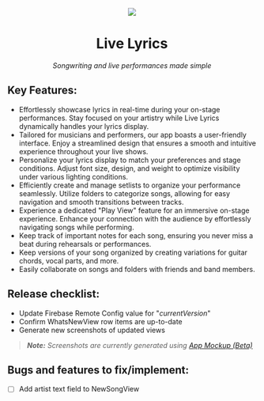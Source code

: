 <div align="center">

<img src="images/header.png"></img>

# Live Lyrics
*Songwriting and live performances made simple*

</div>

## Key Features:
- Effortlessly showcase lyrics in real-time during your on-stage performances. Stay focused on your artistry while Live Lyrics dynamically handles your lyrics display.
- Tailored for musicians and performers, our app boasts a user-friendly interface. Enjoy a streamlined design that ensures a smooth and intuitive experience throughout your live shows.
- Personalize your lyrics display to match your preferences and stage conditions. Adjust font size, design, and weight to optimize visibility under various lighting conditions.
- Efficiently create and manage setlists to organize your performance seamlessly. Utilize folders to categorize songs, allowing for easy navigation and smooth transitions between tracks.
- Experience a dedicated "Play View" feature for an immersive on-stage experience. Enhance your connection with the audience by effortlessly navigating songs while performing.
- Keep track of important notes for each song, ensuring you never miss a beat during rehearsals or performances.
- Keep versions of your song organized by creating variations for guitar chords, vocal parts, and more.
- Easily collaborate on songs and folders with friends and band members.

## Release checklist:
- Update Firebase Remote Config value for "*currentVersion*"
- Confirm WhatsNewView row items are up-to-date
- Generate new screenshots of updated views

> ***Note:** Screenshots are currently generated using [App Mockup (Beta)](https://beta.app-mockup.com)*

## Bugs and features to fix/implement:
- [ ] Add artist text field to NewSongView

